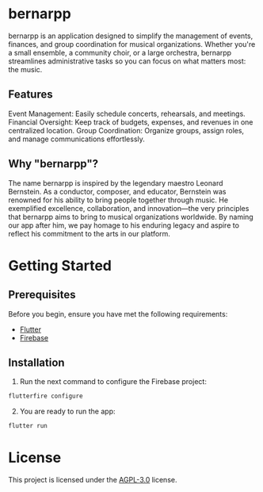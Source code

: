 # bernarpp
bernarpp is an application designed to simplify the management of events, finances, and group coordination for musical organizations. Whether you're a small ensemble, a community choir, or a large orchestra, bernarpp streamlines administrative tasks so you can focus on what matters most: the music.

## Features
Event Management: Easily schedule concerts, rehearsals, and meetings.
Financial Oversight: Keep track of budgets, expenses, and revenues in one centralized location.
Group Coordination: Organize groups, assign roles, and manage communications effortlessly.

## Why "bernarpp"?
The name bernarpp is inspired by the legendary maestro Leonard Bernstein. As a conductor, composer, and educator, Bernstein was renowned for his ability to bring people together through music. He exemplified excellence, collaboration, and innovation—the very principles that bernarpp aims to bring to musical organizations worldwide. By naming our app after him, we pay homage to his enduring legacy and aspire to reflect his commitment to the arts in our platform.

# Getting Started

## Prerequisites

Before you begin, ensure you have met the following requirements:

- [Flutter](https://flutter.dev/docs/get-started/install)
- [Firebase](https://firebase.google.com/docs/flutter/setup)

## Installation

1. Run the next command to configure the Firebase project:

```bash
flutterfire configure
```

2. You are ready to run the app:

```bash
flutter run
```

# License

This project is licensed under the [AGPL-3.0](https://www.gnu.org/licenses/agpl-3.0.html) license.
